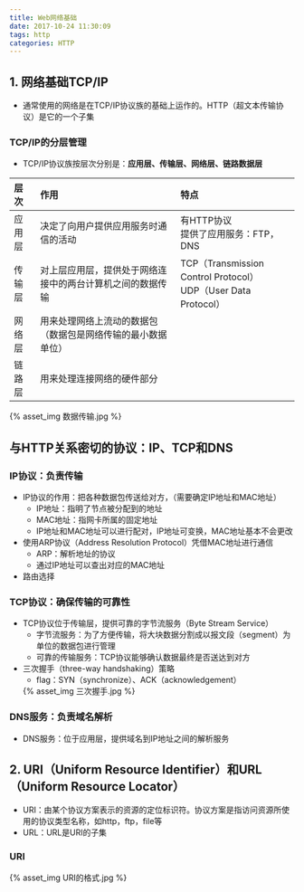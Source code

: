 ```yaml
---
title: Web网络基础
date: 2017-10-24 11:30:09
tags: http
categories: HTTP
---
```


## 1. 网络基础TCP/IP
* 通常使用的网络是在TCP/IP协议族的基础上运作的。HTTP（超文本传输协议）是它的一个子集

### TCP/IP的分层管理
* TCP/IP协议族按层次分别是：**应用层、传输层、网络层、链路数据层**

|层次|作用|特点|
|:--|:--|:--|
|应用层|决定了向用户提供应用服务时通信的活动|有HTTP协议<br/>提供了应用服务：FTP，DNS|
|传输层|对上层应用层，提供处于网络连接中的两台计算机之间的数据传输|TCP（Transmission Control Protocol）<br/>UDP（User Data Protocol）|
|网络层|用来处理网络上流动的数据包（数据包是网络传输的最小数据单位）||
|链路层|用来处理连接网络的硬件部分||

<div style="width:600px">
{% asset_img 数据传输.jpg %}
</div>

## 与HTTP关系密切的协议：IP、TCP和DNS
### IP协议：负责传输
* IP协议的作用：把各种数据包传送给对方，（需要确定IP地址和MAC地址）
  - IP地址：指明了节点被分配到的地址
  - MAC地址：指网卡所属的固定地址
  - IP地址和MAC地址可以进行配对，IP地址可变换，MAC地址基本不会更改
* 使用ARP协议（Address Resolution Protocol）凭借MAC地址进行通信
  - ARP：解析地址的协议
  - 通过IP地址可以查出对应的MAC地址
* 路由选择

### TCP协议：确保传输的可靠性
* TCP协议位于传输层，提供可靠的字节流服务（Byte Stream Service）
  - 字节流服务：为了方便传输，将大块数据分割成以报文段（segment）为单位的数据包进行管理
  - 可靠的传输服务：TCP协议能够确认数据最终是否送达到对方
* 三次握手（three-way handshaking）策略
  - flag：SYN（synchronize）、ACK（acknowledgement）
  <div style="width:600px">
  {% asset_img 三次握手.jpg %}
  </div>

### DNS服务：负责域名解析
* DNS服务：位于应用层，提供域名到IP地址之间的解析服务

## 2. URI（Uniform Resource Identifier）和URL（Uniform Resource Locator）
* URI：由某个协议方案表示的资源的定位标识符。协议方案是指访问资源所使用的协议类型名称，如http，ftp，file等
* URL：URL是URI的子集
### URI
<div style="width:600px">
{% asset_img URI的格式.jpg %}
</div>
